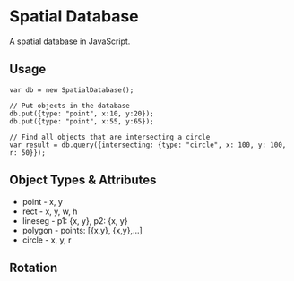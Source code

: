 Spatial Database
===============

A spatial database in JavaScript.

Usage
-----

	var db = new SpatialDatabase();

	// Put objects in the database
	db.put({type: "point", x:10, y:20});
	db.put({type: "point", x:55, y:65});

	// Find all objects that are intersecting a circle
	var result = db.query({intersecting: {type: "circle", x: 100, y: 100, r: 50}});


Object Types &amp; Attributes
-----------------------------

* point - x, y
* rect  - x, y, w, h
* lineseg - p1: {x, y}, p2: {x, y}
* polygon - points: [{x,y}, {x,y},...]
* circle - x, y, r

Rotation
--------

